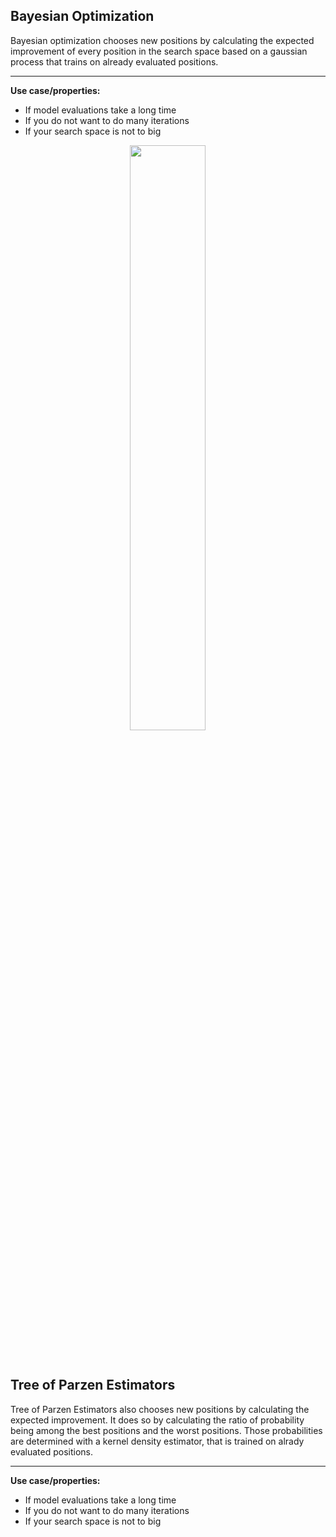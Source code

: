 ## Bayesian Optimization
Bayesian optimization chooses new positions by calculating the expected improvement of every position in the search space based on a gaussian process that trains on already evaluated positions.

---

**Use case/properties:**
- If model evaluations take a long time
- If you do not want to do many iterations
- If your search space is not to big

<p align="center">
<img src="./plots/search_paths/Bayesian.png" width= 49%/>
</p>

<br>


## Tree of Parzen Estimators
Tree of Parzen Estimators also chooses new positions by calculating the expected improvement. It does so by calculating the ratio of probability being among the best positions and the worst positions. Those probabilities are determined with a kernel density estimator, that is trained on alrady evaluated positions.

---

**Use case/properties:**
- If model evaluations take a long time
- If you do not want to do many iterations
- If your search space is not to big

